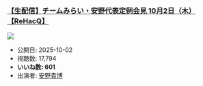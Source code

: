 ### [【生配信】チームみらい・安野代表定例会見 10月2日（木）【ReHacQ】](https://www.youtube.com/watch?v=tM_MntR9frw)
[![](https://img.youtube.com/vi/tM_MntR9frw/sddefault.jpg)](https://www.youtube.com/watch?v=tM_MntR9frw)
-   公開日: 2025-10-02
-   視聴数: 17,794
-   **いいね数: 601**
-   出演者: [安野貴博](/rehacq_fan/people/安野貴博 "wikilink")
